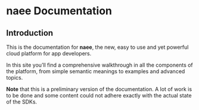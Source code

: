 # naee Documentation

## Introduction

This is the documentation for **naee**, the new, easy to use and yet powerful cloud platform for app developers.

In this site you’ll find a comprehensive walkthrough in all the components of the platform, from simple semantic meanings to examples and advanced topics.

**Note** that this is a preliminary version of the documentation. A lot of work is to be done and some content could not adhere exactly with the actual state of the SDKs.


